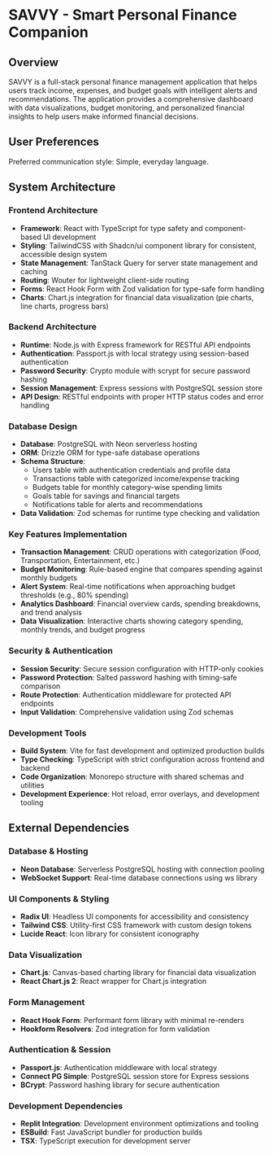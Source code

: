 # SAVVY - Smart Personal Finance Companion

## Overview

SAVVY is a full-stack personal finance management application that helps users track income, expenses, and budget goals with intelligent alerts and recommendations. The application provides a comprehensive dashboard with data visualizations, budget monitoring, and personalized financial insights to help users make informed financial decisions.

## User Preferences

Preferred communication style: Simple, everyday language.

## System Architecture

### Frontend Architecture
- **Framework**: React with TypeScript for type safety and component-based UI development
- **Styling**: TailwindCSS with Shadcn/ui component library for consistent, accessible design system
- **State Management**: TanStack Query for server state management and caching
- **Routing**: Wouter for lightweight client-side routing
- **Forms**: React Hook Form with Zod validation for type-safe form handling
- **Charts**: Chart.js integration for financial data visualization (pie charts, line charts, progress bars)

### Backend Architecture
- **Runtime**: Node.js with Express framework for RESTful API endpoints
- **Authentication**: Passport.js with local strategy using session-based authentication
- **Password Security**: Crypto module with scrypt for secure password hashing
- **Session Management**: Express sessions with PostgreSQL session store
- **API Design**: RESTful endpoints with proper HTTP status codes and error handling

### Database Design
- **Database**: PostgreSQL with Neon serverless hosting
- **ORM**: Drizzle ORM for type-safe database operations
- **Schema Structure**:
  - Users table with authentication credentials and profile data
  - Transactions table with categorized income/expense tracking
  - Budgets table for monthly category-wise spending limits
  - Goals table for savings and financial targets
  - Notifications table for alerts and recommendations
- **Data Validation**: Zod schemas for runtime type checking and validation

### Key Features Implementation
- **Transaction Management**: CRUD operations with categorization (Food, Transportation, Entertainment, etc.)
- **Budget Monitoring**: Rule-based engine that compares spending against monthly budgets
- **Alert System**: Real-time notifications when approaching budget thresholds (e.g., 80% spending)
- **Analytics Dashboard**: Financial overview cards, spending breakdowns, and trend analysis
- **Data Visualization**: Interactive charts showing category spending, monthly trends, and budget progress

### Security & Authentication
- **Session Security**: Secure session configuration with HTTP-only cookies
- **Password Protection**: Salted password hashing with timing-safe comparison
- **Route Protection**: Authentication middleware for protected API endpoints
- **Input Validation**: Comprehensive validation using Zod schemas

### Development Tools
- **Build System**: Vite for fast development and optimized production builds
- **Type Checking**: TypeScript with strict configuration across frontend and backend
- **Code Organization**: Monorepo structure with shared schemas and utilities
- **Development Experience**: Hot reload, error overlays, and development tooling

## External Dependencies

### Database & Hosting
- **Neon Database**: Serverless PostgreSQL hosting with connection pooling
- **WebSocket Support**: Real-time database connections using ws library

### UI Components & Styling
- **Radix UI**: Headless UI components for accessibility and consistency
- **Tailwind CSS**: Utility-first CSS framework with custom design tokens
- **Lucide React**: Icon library for consistent iconography

### Data Visualization
- **Chart.js**: Canvas-based charting library for financial data visualization
- **React Chart.js 2**: React wrapper for Chart.js integration

### Form Management
- **React Hook Form**: Performant form library with minimal re-renders
- **Hookform Resolvers**: Zod integration for form validation

### Authentication & Session
- **Passport.js**: Authentication middleware with local strategy
- **Connect PG Simple**: PostgreSQL session store for Express sessions
- **BCrypt**: Password hashing library for secure authentication

### Development Dependencies
- **Replit Integration**: Development environment optimizations and tooling
- **ESBuild**: Fast JavaScript bundler for production builds
- **TSX**: TypeScript execution for development server
